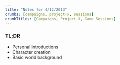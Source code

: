 ```yaml
---
title: "Notes for 4/12/2013"
crumbs: [campaigns, project-x, sessions]
crumbTitles: [Campaigns, Project X, Game Sessions]
---
```


### TL;DR

 * Personal introductions
 * Character creation
 * Basic world background
